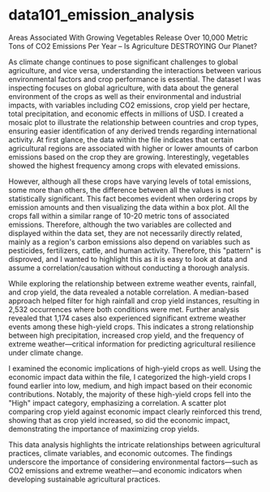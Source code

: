 # data101_emission_analysis

Areas Associated With Growing Vegetables Release Over 10,000 Metric Tons of CO2 Emissions Per Year – Is Agriculture DESTROYING Our Planet?

As climate change continues to pose significant challenges to global agriculture, and vice versa, understanding the interactions between various environmental factors and crop performance is essential. The dataset I was inspecting focuses on global agriculture, with data about the general environment of the crops as well as their environmental and industrial impacts, with variables including CO2 emissions, crop yield per hectare, total precipitation, and economic effects in millions of USD. I created a mosaic plot to illustrate the relationship between countries and crop types, ensuring easier identification of any derived trends regarding international activity. 
At first glance, the data within the file indicates that certain agricultural regions are associated with higher or lower amounts of carbon emissions based on the crop they are growing. Interestingly, vegetables showed the highest frequency among crops with elevated emissions.

However, although all these crops have varying levels of total emissions, some more than others, the difference between all the values is not statistically significant. This fact becomes evident when ordering crops by emission amounts and then visualizing the data within a box plot. All the crops fall within a similar range of 10-20 metric tons of associated emissions. Therefore, although the two variables are collected and displayed within the data set, they are not necessarily directly related, mainly as a region's carbon emissions also depend on variables such as pesticides, fertilizers, cattle, and human activity. Therefore, this "pattern" is disproved, and I wanted to highlight this as it is easy to look at data and assume a correlation/causation without conducting a thorough analysis. 

While exploring the relationship between extreme weather events, rainfall, and crop yield, the data revealed a notable correlation. A median-based approach helped filter for high rainfall and crop yield instances, resulting in 2,532 occurrences where both conditions were met. Further analysis revealed that 1,174 cases also experienced significant extreme weather events among these high-yield crops. This indicates a strong relationship between high precipitation, increased crop yield, and the frequency of extreme weather—critical information for predicting agricultural resilience under climate change.

I examined the economic implications of high-yield crops as well. Using the economic impact data within the file, I categorized the high-yield crops I found earlier into low, medium, and high impact based on their economic contributions. Notably, the majority of these high-yield crops fell into the "High" impact category, emphasizing a correlation. 
A scatter plot comparing crop yield against economic impact clearly reinforced this trend, showing that as crop yield increased, so did the economic impact, demonstrating the importance of maximizing crop yields. 

This data analysis highlights the intricate relationships between agricultural practices, climate variables, and economic outcomes. The findings underscore the importance of considering environmental factors—such as CO2 emissions and extreme weather—and economic indicators when developing sustainable agricultural practices.



